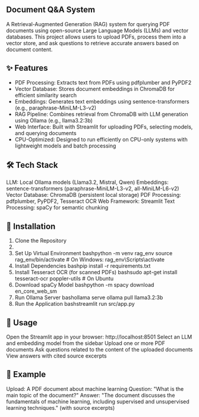 ## Document Q&A System
A Retrieval-Augmented Generation (RAG) system for querying PDF documents using open-source Large Language Models (LLMs) and vector databases. This project allows users to upload PDFs, process them into a vector store, and ask questions to retrieve accurate answers based on document content.

## ✨ Features
- PDF Processing: Extracts text from PDFs using pdfplumber and PyPDF2
- Vector Database: Stores document embeddings in ChromaDB for efficient similarity search
- Embeddings: Generates text embeddings using sentence-transformers (e.g., paraphrase-MiniLM-L3-v2)
- RAG Pipeline: Combines retrieval from ChromaDB with LLM generation using Ollama (e.g., llama3.2:3b)
- Web Interface: Built with Streamlit for uploading PDFs, selecting models, and querying documents
- CPU-Optimized: Designed to run efficiently on CPU-only systems with lightweight models and batch processing

## 🛠️ Tech Stack

LLM: Local Ollama models (Llama3.2, Mistral, Qwen)
Embeddings: sentence-transformers (paraphrase-MiniLM-L3-v2, all-MiniLM-L6-v2)
Vector Database: ChromaDB (persistent local storage)
PDF Processing: pdfplumber, PyPDF2, Tesseract OCR
Web Framework: Streamlit
Text Processing: spaCy for semantic chunking

## 🚀 Installation
1. Clone the Repository
2. 
3. Set Up Virtual Environment
bashpython -m venv rag_env
source rag_env/bin/activate  # On Windows: rag_env\Scripts\activate
4. Install Dependencies
bashpip install -r requirements.txt
5. Install Tesseract OCR (for scanned PDFs)
bashsudo apt-get install tesseract-ocr poppler-utils  # On Ubuntu
6. Download spaCy Model
bashpython -m spacy download en_core_web_sm
7. Run Ollama Server
bashollama serve
ollama pull llama3.2:3b
8. Run the Application
bashstreamlit run src/app.py

## 📖 Usage

Open the Streamlit app in your browser: http://localhost:8501
Select an LLM and embedding model from the sidebar
Upload one or more PDF documents
Ask questions related to the content of the uploaded documents
View answers with cited source excerpts

## 🧪 Example

Upload: A PDF document about machine learning
Question: "What is the main topic of the document?"
Answer: "The document discusses the fundamentals of machine learning, including supervised and unsupervised learning techniques." (with source excerpts)
